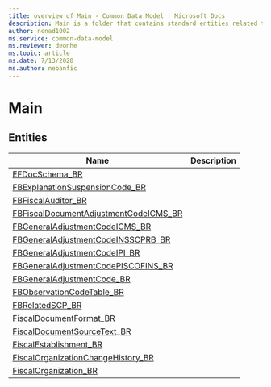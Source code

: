 ```yaml
---
title: overview of Main - Common Data Model | Microsoft Docs
description: Main is a folder that contains standard entities related to the Common Data Model.
author: nenad1002
ms.service: common-data-model
ms.reviewer: deonhe
ms.topic: article
ms.date: 7/13/2020
ms.author: nebanfic
---
```


# Main


## Entities

|Name|Description|
|---|---|
|[EFDocSchema_BR](EFDocSchema_BR.md)||
|[FBExplanationSuspensionCode_BR](FBExplanationSuspensionCode_BR.md)||
|[FBFiscalAuditor_BR](FBFiscalAuditor_BR.md)||
|[FBFiscalDocumentAdjustmentCodeICMS_BR](FBFiscalDocumentAdjustmentCodeICMS_BR.md)||
|[FBGeneralAdjustmentCodeICMS_BR](FBGeneralAdjustmentCodeICMS_BR.md)||
|[FBGeneralAdjustmentCodeINSSCPRB_BR](FBGeneralAdjustmentCodeINSSCPRB_BR.md)||
|[FBGeneralAdjustmentCodeIPI_BR](FBGeneralAdjustmentCodeIPI_BR.md)||
|[FBGeneralAdjustmentCodePISCOFINS_BR](FBGeneralAdjustmentCodePISCOFINS_BR.md)||
|[FBGeneralAdjustmentCode_BR](FBGeneralAdjustmentCode_BR.md)||
|[FBObservationCodeTable_BR](FBObservationCodeTable_BR.md)||
|[FBRelatedSCP_BR](FBRelatedSCP_BR.md)||
|[FiscalDocumentFormat_BR](FiscalDocumentFormat_BR.md)||
|[FiscalDocumentSourceText_BR](FiscalDocumentSourceText_BR.md)||
|[FiscalEstablishment_BR](FiscalEstablishment_BR.md)||
|[FiscalOrganizationChangeHistory_BR](FiscalOrganizationChangeHistory_BR.md)||
|[FiscalOrganization_BR](FiscalOrganization_BR.md)||
